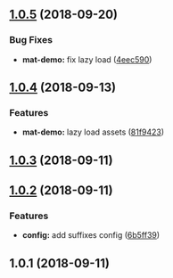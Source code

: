 <a name="1.0.5"></a>
## [1.0.5](https://github.com/petkit-io/ngx-material-demo/compare/v1.0.4...v1.0.5) (2018-09-20)


### Bug Fixes

* **mat-demo:** fix lazy load ([4eec590](https://github.com/petkit-io/ngx-material-demo/commit/4eec590))



<a name="1.0.4"></a>
## [1.0.4](https://github.com/petkit-io/ngx-material-demo/compare/v1.0.3...v1.0.4) (2018-09-13)


### Features

* **mat-demo:** lazy load assets ([81f9423](https://github.com/petkit-io/ngx-material-demo/commit/81f9423))



<a name="1.0.3"></a>
## [1.0.3](https://github.com/petkit-io/ngx-material-demo/compare/v1.0.2...v1.0.3) (2018-09-11)



<a name="1.0.2"></a>
## [1.0.2](https://github.com/petkit-io/ngx-material-demo/compare/v1.0.1...v1.0.2) (2018-09-11)


### Features

* **config:** add suffixes config ([6b5ff39](https://github.com/petkit-io/ngx-material-demo/commit/6b5ff39))



<a name="1.0.1"></a>
## 1.0.1 (2018-09-11)



